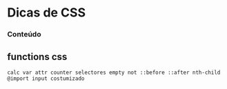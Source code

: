 # Dicas de CSS

### Conteúdo

## functions css
`
calc
var
attr
counter
selectores
empty
not
::before
::after
nth-child
@import
input costumizado
`